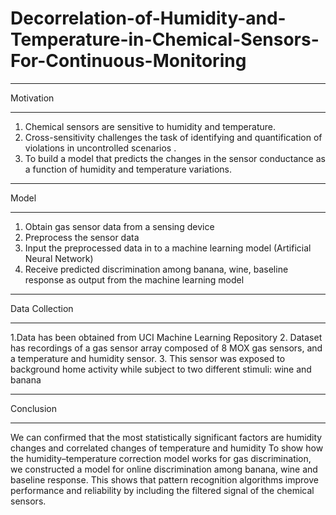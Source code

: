 # Decorrelation-of-Humidity-and-Temperature-in-Chemical-Sensors-For-Continuous-Monitoring
____________________________________________________________________________________________________________________________________________
Motivation
____________________________________________________________________________________________________________________________________________

1. Chemical sensors are sensitive to humidity and temperature.
2. Cross-sensitivity challenges the task of identifying and quantification of violations in uncontrolled scenarios .
3. To build a model that predicts the changes in the sensor conductance as a function of humidity and temperature variations. 

____________________________________________________________________________________________________________________________________________
Model 
____________________________________________________________________________________________________________________________________________

1. Obtain gas sensor  data from a sensing device 
2. Preprocess the sensor data
3. Input the preprocessed data in to a machine learning model (Artificial Neural Network)
4. Receive predicted discrimination among banana, wine, baseline response as output from the machine learning model 

____________________________________________________________________________________________________________________________________________
Data Collection 
____________________________________________________________________________________________________________________________________________

1.Data has been obtained from UCI Machine Learning Repository 
2. Dataset has recordings of a gas sensor array composed of 8 MOX gas sensors, and a temperature and humidity sensor.
3. This sensor was exposed to background home activity while subject to two different stimuli: wine and banana

____________________________________________________________________________________________________________________________________________
Conclusion 
____________________________________________________________________________________________________________________________________________

We can confirmed that the most statistically significant factors are humidity changes and correlated changes of temperature and humidity
To show how the humidity–temperature correction model works for gas discrimination, we constructed a model for online discrimination among banana, wine and baseline response.
This shows that pattern recognition algorithms improve performance and reliability by including the filtered signal of the chemical sensors.
